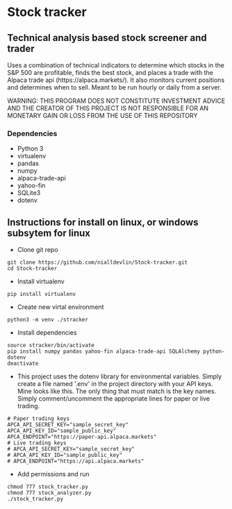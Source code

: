# Stock tracker
## Technical analysis based stock screener and trader
<p>
Uses a combination of technical indicators to determine which stocks in the S&P 500 are profitable, finds the best stock, and places a trade with the Alpaca trade api (https://alpaca.markets/). It also monitors current positions and determines when to sell. Meant to be run hourly or daily from a server.

WARNING:
THIS PROGRAM DOES NOT CONSTITUTE INVESTMENT ADVICE AND THE CREATOR OF THIS PROJECT IS NOT RESPONSIBLE FOR AN MONETARY GAIN OR LOSS FROM THE USE OF THIS REPOSITORY
</p>

### Dependencies
- Python 3
- virtualenv
- pandas
- numpy
- alpaca-trade-api
- yahoo-fin
- SQLite3
- dotenv

## Instructions for install on linux, or windows subsytem for linux
- Clone git repo

```
git clone https://github.com/nialldevlin/Stock-tracker.git
cd Stock-tracker
```

- Install virtualenv

```pip install virtualenv```

- Create new virtal environment

```python3 -m venv ./stracker```

- Install dependencies

```
source stracker/bin/activate
pip install numpy pandas yahoo-fin alpaca-trade-api SQLAlchemy python-dotenv
deactivate
```

- This project uses the dotenv library for environmental variables. Simply create a file named '.env' in the project directory with your API keys. Mine looks like this. The only thing that must match is the key names. Simply comment/uncomment the appropriate lines for paper or live trading.

```
# Paper trading keys
APCA_API_SECRET_KEY="sample_secret_key"
APCA_API_KEY_ID="sample_public_key"
APCA_ENDPOINT="https://paper-api.alpaca.markets"
# Live trading keys
# APCA_API_SECRET_KEY="sample_secret_key"
# APCA_API_KEY_ID="sample_public_key"
# APCA_ENDPOINT="https://api.alpaca.markets"
```

- Add permissions and run

```
chmod 777 stock_tracker.py
chmod 777 stock_analyzer.py
./stock_tracker.py
```




		
 
